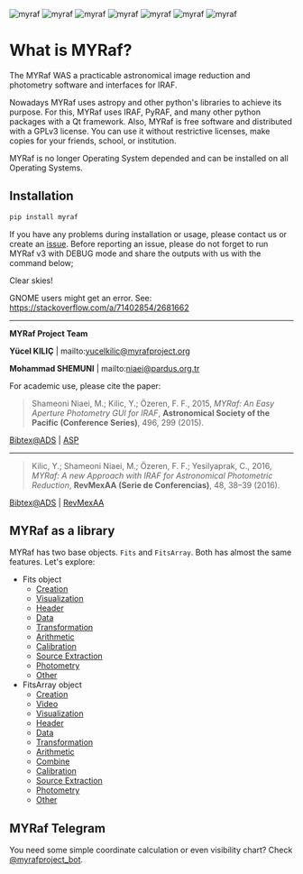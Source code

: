 ![myraf](https://github.com/myrafproject/myrafproject/actions/workflows/python-package.yml/badge.svg)
![myraf](https://img.shields.io/badge/coverage-77%25-31c553)
![myraf](https://img.shields.io/badge/Win-%E2%9C%93-f5f5f5?logo=windows11)
![myraf](https://img.shields.io/badge/Ubuntu-%E2%9C%93-e95420?logo=Ubuntu)
![myraf](https://img.shields.io/badge/MacOS-%E2%9C%93-dadada?logo=macos)
![myraf](https://img.shields.io/badge/Python-%2039,%20310,%20311-3776ab?logo=python)
![myraf](https://img.shields.io/badge/LIC-GNU/GPL%20V3-a32d2a?logo=GNU)

# What is MYRaf?

The MYRaf WAS a practicable astronomical image reduction and photometry software and interfaces for IRAF.

Nowadays MYRaf uses astropy and other python's libraries to achieve its purpose. For this, MYRaf uses IRAF, PyRAF, and
many other python packages with a Qt framework. Also, MYRaf is free software and distributed with a GPLv3 license. You
can use it without restrictive licenses, make copies for your friends, school, or institution.

MYRaf is no longer Operating System depended and can be installed on all Operating Systems.

## Installation

```bash
pip install myraf
  ```

If you have any problems during installation or usage, please contact us or create
an [issue](https://github.com/myrafproject/myrafproject/issues/new). Before reporting an issue, please do not forget to
run MYRaf v3 with DEBUG mode and share the outputs with us with the command below;

Clear skies!

GNOME users might get an error. See: https://stackoverflow.com/a/71402854/2681662
______

**MYRaf Project Team**

**Yücel KILIÇ** | mailto:yucelkilic@myrafproject.org

**Mohammad SHEMUNI** | mailto:niaei@pardus.org.tr

For academic use, please cite the paper:

> Shameoni Niaei, M.; Kilic, Y.; Özeren, F. F.,
> 2015, *MYRaf: An Easy Aperture Photometry GUI for IRAF*, **Astronomical Society of the Pacific (Conference Series)**,
> 496, 299 (2015).

[Bibtex@ADS](https://ui.adsabs.harvard.edu/abs/2015ASPC..496..299N/exportcitation) | [ASP](http://articles.adsabs.harvard.edu/pdf/2015ASPC..496..299N)

------------

> Kilic, Y.; Shameoni Niaei, M.; Özeren, F. F.; Yesilyaprak, C.,
> 2016,
> *MYRaf: A new Approach with IRAF for Astronomical Photometric Reduction*,
> **RevMexAA (Serie de Conferencias)**, 48, 38–39 (2016).

[Bibtex@ADS](http://adsabs.harvard.edu/cgi-bin/nph-bib_query?bibcode=2016RMxAC..48...38K&data_type=BIBTEX&db_key=AST&nocookieset=1) | [RevMexAA](http://www.astroscu.unam.mx/rmaa/RMxAC..48/PDF/RMxAC..48_part-2.2.pdf)

## MYRaf as a library

MYRaf has two base objects. `Fits` and `FitsArray`.
Both has almost the same features. Let's explore:

- Fits object
    - [Creation](example/fits/create.ipynb)
    - [Visualization](example/fits/visualize.ipynb)
    - [Header](example/fits/header.ipynb)
    - [Data](example/fits/data.ipynb)
    - [Transformation](example/fits/transformation.ipynb)
    - [Arithmetic](example/fits/arithmetic.ipynb)
    - [Calibration](example/fits/calibration.ipynb)
    - [Source Extraction](example/fits/source_extraction.ipynb)
    - [Photometry](example/fits/photometry.ipynb)
    - [Other](example/fits/other.ipynb)
- FitsArray object
    - [Creation](example/fits_array/create.ipynb)
    - [Video](example/fits_array/video.ipynb)
    - [Visualization](example/fits_array/visualize.ipynb)
    - [Header](example/fits_array/header.ipynb)
    - [Data](example/fits_array/data.ipynb)
    - [Transformation](example/fits_array/transformation.ipynb)
    - [Arithmetic](example/fits_array/arithmetic.ipynb)
    - [Combine](example/fits_array/combine.ipynb)
    - [Calibration](example/fits_array/calibration.ipynb)
    - [Source Extraction](example/fits_array/source_extraction.ipynb)
    - [Photometry](example/fits_array/photometry.ipynb)
    - [Other](example/fits_array/other.ipynb)

## MYRaf Telegram

You need some simple coordinate calculation or even visibility chart?
Check [@myrafproject_bot](https://t.me/myrafproject_bot). 
